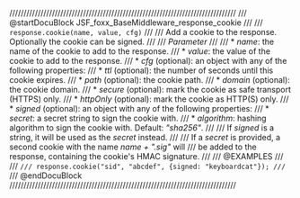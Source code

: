 ////////////////////////////////////////////////////////////////////////////////
/// @startDocuBlock JSF_foxx_BaseMiddleware_response_cookie
///
/// `response.cookie(name, value, cfg)`
///
/// Add a cookie to the response. Optionally the cookie can be signed.
///
/// *Parameter*
///
/// * *name*: the name of the cookie to add to the response.
/// * *value*: the value of the cookie to add to the response.
/// * *cfg* (optional): an object with any of the following properties:
///   * *ttl* (optional): the number of seconds until this cookie expires.
///   * *path* (optional): the cookie path.
///   * *domain* (optional): the cookie domain.
///   * *secure* (optional): mark the cookie as safe transport (HTTPS) only.
///   * *httpOnly* (optional): mark the cookie as HTTP(S) only.
///   * *signed* (optional): an object with any of the following properties:
///     * *secret*: a secret string to sign the cookie with.
///     * *algorithm*: hashing algorithm to sign the cookie with. Default: *"sha256"*.
///
/// If *signed* is a string, it will be used as the *secret* instead.
///
/// If a *secret* is provided, a second cookie with the name *name + ".sig"* will
/// be added to the response, containing the cookie's HMAC signature.
///
/// @EXAMPLES
///
/// ```
/// response.cookie("sid", "abcdef", {signed: "keyboardcat"});
/// ```
/// @endDocuBlock
////////////////////////////////////////////////////////////////////////////////